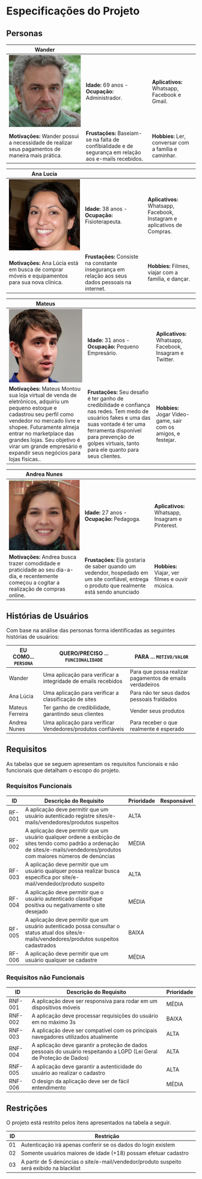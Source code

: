 # Especificações do Projeto

## Personas
| **Wander**             |                                 |                       |
|--------------------|---------------------------------|-----------------------------------|
|![](https://github.com/ICEI-PUC-Minas-PMV-SI/pmv-si-2022-2-e1-proj-web-t3-sos-web/blob/main/docs/img/Wander.jpg)|**Idade:** 69 anos - **Ocupação:** Administrador.|**Aplicativos:** Whatsapp, Facebook e Gmail.
|**Motivações:**  Wander possui a necessidade de realizar seus pagamentos de maneira mais prática.|**Frustações:** Baseiam-se na falta de confibialidade e de segurança em relação aos e-mails recebidos.|**Hobbies:** Ler, conversar com a família e caminhar.|

| **Ana Lucia**          |                                 |                       |
|--------------------|---------------------------------|-----------------------------------|
|![](https://github.com/ICEI-PUC-Minas-PMV-SI/pmv-si-2022-2-e1-proj-web-t3-sos-web/blob/main/docs/img/Ana%20Lucia.jpg)|**Idade:** 38 anos - **Ocupação:** Fisioterapeuta.|**Aplicativos:** Whatsapp, Facebook, Instagram e aplicativos de Compras.
|**Motivações:** Ana Lúcia está em busca de comprar móveis e equipamentos para sua nova clínica.|**Frustações:** Consiste na constante insegurança em relação aos seus dados pessoais na internet.|**Hobbies:** Filmes, viajar com a família, e dançar.|

| **Mateus**             |                                 |                       |
|--------------------|---------------------------------|-----------------------------------|
|![](https://github.com/ICEI-PUC-Minas-PMV-SI/pmv-si-2022-2-e1-proj-web-t3-sos-web/blob/main/docs/img/Mateus.jpg)|**Idade:** 31 anos - **Ocupação:** Pequeno Empresário.|**Aplicativos:** Whatsapp, Facebook, Insagram e Twitter.
|**Motivações:** Mateus Montou sua loja virtual de venda de eletrônicos, adquiriu um pequeno estoque e cadastrou seu perfil como vendedor no mercado livre e shopee. Futuramente almeja entrar no marketplace das grandes lojas.  Seu objetivo é virar um grande empresário e expandir seus negócios para lojas físicas..|**Frustações:**  Seu desafio é ter ganho de credibilidade e confiança nas redes. Tem medo de usuários fakes e uma das suas vontade é ter uma ferramenta disponível para prevenção de golpes virtuais, tanto para ele quanto para seus clientes. |**Hobbies:** Jogar Video-game, sair com os amigos, e festejar.|

| **Andrea Nunes**       |                                 |                       |
|--------------------|---------------------------------|-----------------------------------|
|![](https://github.com/ICEI-PUC-Minas-PMV-SI/pmv-si-2022-2-e1-proj-web-t3-sos-web/blob/main/docs/img/AndreaNunes.jpg)|**Idade:** 27 anos - **Ocupação:** Pedagoga.|**Aplicativos:** Whatsapp, Insagram e Pinterest.
|**Motivações:** Andrea busca trazer comodidade e praticidade ao seu dia-a-dia, e recentemente começou a cogitar a realização de compras online.|**Frustações:** Ela gostaria de saber quando um vedendor, hospedado em um site confiável, entrega o produto que realmente está sendo anunciado |**Hobbies:** Viajar, ver filmes e ouvir música.|
## Histórias de Usuários

Com base na análise das personas forma identificadas as seguintes histórias de usuários:

|EU COMO... `PERSONA`| QUERO/PRECISO ... `FUNCIONALIDADE` |PARA ... `MOTIVO/VALOR`                 |
|--------------------|------------------------------------|----------------------------------------|
|Wander              | Uma aplicação para verificar a integridade de emails recebidos | Para que possa realizar pagamentos de emails verdadeiros | 
|Ana Lúcia           | Uma aplicação para verificar a classificação de sites |Para não ter seus dados pessoais fraldados |
|Mateus Ferreira     | Ter ganho de credibilidade, garantindo seus clientes | Vender seus produtos |
|Andrea Nunes        | Uma aplicação para verificar Vendedores/produtos confiáveis | Para receber o que realmente é esperado |


## Requisitos

As tabelas que se seguem apresentam os requisitos funcionais e não funcionais que detalham o escopo do projeto.

### Requisitos Funcionais

|ID    | Descrição do Requisito  | Prioridade | Responsável |
|------|-----------------------------------------|----| ----|
|RF-001| A aplicação deve permitir que um usuário autenticado registre sites/e-mails/vendedores/produtos suspeitos| ALTA |  |
|RF-002| A aplicação deve permitir que um usuário qualquer ordene a exibição de sites tendo como padrão a ordenação de sites/e-mails/vendedores/produtos com maiores números de denúncias| MÉDIA | |
|RF-003| A aplicação deve permitir que um usuário qualquer possa realizar busca específica por site/e-mail/vendedor/produto suspeito| ALTA | |
|RF-004| A aplicação deve permitir que o usuário autenticado classifique positiva ou negativamente o site desejado |MÉDIA| | |
|RF-005| A aplicação deve permitir que um usuário autenticado possa consultar o status atual dos sites/e-mails/vendedores/produtos suspeitos cadastrados |BAIXA| ||
|RF-006| A aplicação deve permitir que um usuário qualquer se cadastre |MÉDIA| ||
### Requisitos não Funcionais

|ID     | Descrição do Requisito  |Prioridade |
|-------|-------------------------|----|
|RNF-001| A aplicação deve ser responsiva para rodar em um dispositivos móveis | MÉDIA | 
|RNF-002| A aplicação deve processar requisições do usuário em no máximo 3s |  BAIXA | 
|RNF-003| A aplicação deve ser compatível com os principais navegadores utilizados atualmente |ALTA|
|RNF-004| A aplicação deve garantir a proteção de dados pessoais do usuário respeitando a LGPD (Lei Geral de Proteção de Dados) |ALTA|
|RNF-005| A aplicação deve garantir a autenticidade do usuário ao realizar o cadastro |ALTA|
|RNF-006|O design da aplicação deve ser de fácil entendimento |MÉDIA|

## Restrições

O projeto está restrito pelos itens apresentados na tabela a seguir.

|ID| Restrição                                             |
|--|-------------------------------------------------------|
|01| Autenticação irá apenas conferir se os dados do login existem|
|02| Somente usuários maiores de idade (+18) possam efetuar cadastro|
|03| A partir de 5 denúncias o site/e-mail/vendedor/produto suspeito será exibido na blacklist|
